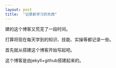 ```yaml
---
layout: post
title:  "记录新学习的东西"
---
```

建的这个博客又荒芜了一段时间。

打算将现在每天学到的知识、技能、实操等都记录一些。

首先就从搭建这个博客开始写起吧。

这个博客是由jekyll+github搭建起来的。
